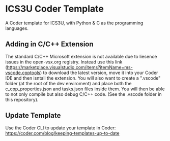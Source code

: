 # ICS3U Coder Template
A Coder template for ICS3U, with Python &amp; C as the programming languages.

## Adding in C/C++ Extension
The standard C/C++ Microsoft extension is not available due to liesence issues in the open-vsx.org registry. Instead use this link (https://marketplace.visualstudio.com/items?itemName=ms-vscode.cpptools) to download the latest version, move it into your Coder IDE and then isntall the extension. You will also want to create a ".vscode" folder (at the root of the dev enviroment) and place both the c_cpp_properties.json and tasks.json files inside them. You will then be able to not only compile but also debug C/C++ code. (See the .vscode folder in this repository).

## Update Template
Use the Coder CLI to update your template in Coder: https://coder.com/blog/keeping-templates-up-to-date
